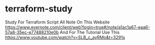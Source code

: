 # terraform-study
Study For Terraform Script
All Note On This Website
https://www.evernote.com/client/web?login=true#/note/a1ac1a67-eaa6-57a8-35ec-e77488210e0b
And For The Tutorial Use This
https://www.youtube.com/watch?v=SLB_c_ayRMo&t=3291s
